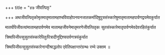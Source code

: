 +++
title = "४७ जीवत्पितृः"

+++
अथजीवत्पितृकोमृतमातृमातामहश्चविवाहोपनयनजातकर्मादिषुपुत्रसंस्कारेषुमातृमातामहपार्वणद्वयमेवकुर्यात

मातर्यपिजीवत्यांमातामहपार्वणमेव मातामहजीवनेमातृमरणेजीवत्पितृकः सुतसंस्कारेमातृपार्वणमेवदेवरहितंकुर्यात

त्रिष्वपिजीव्त्सुसुतसंस्कारेपितुःपित्रादीनुद्दिश्यपार्वणत्रयंकुर्यात

त्रिष्वपिजीवत्सुसुतसंस्कारेनान्दीश्राद्धलोप एवेतिपक्षान्तरंग्रन्थः रम्भे उक्तम ॥
